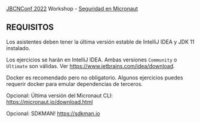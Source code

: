 [JBCNConf 2022](https://www.jbcnconf.com/2022/) Workshop - [Seguridad en Micronaut](https://www.jbcnconf.com/2022/infoTalk.html?id=6229f5eb56274e0bddf007a2)

## REQUISITOS

Los asistentes deben tener la última versión estable de IntelliJ IDEA y JDK 11 instalado.

Los ejercicios se harán en IntelliJ IDEA. Ambas versiones `Community` o `Ultimate` son válidas. Ver https://www.jetbrains.com/idea/download.  

Docker es recomendado pero no obligatorio. Algunos ejercicios puedes requerir docker para emular dependencias de terceros.

Opcional: Última versión del Micronaut CLI: https://micronaut.io/download.html

Opcional: SDKMAN! https://sdkman.io


